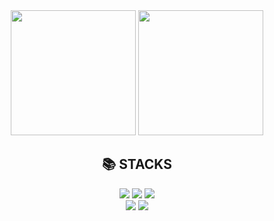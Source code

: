 <div align="center"> 
  <img height="200px" src="https://github-readme-stats.vercel.app/api?username=minkkp&show_icons=true&theme=radical"> 
  <img height="200px" src="https://github-readme-stats.vercel.app/api/top-langs/?username=minkkp&layout=compact"> 

</div>



<div align="center"> 
  <div><h2>📚 STACKS</h2></div>
  <img src="https://img.shields.io/badge/python-3776AB?style=for-the-badge&logo=python&logoColor=white"> 
  <img src="https://img.shields.io/badge/java-007396?style=for-the-badge&logo=java&logoColor=white"> 
  <img src="https://img.shields.io/badge/html5-E34F26?style=for-the-badge&logo=html5&logoColor=white"> 
  <br>
  <img src="https://img.shields.io/badge/django-092E20?style=for-the-badge&logo=django&logoColor=white">
  <img src="https://img.shields.io/badge/spring-6DB33F?style=for-the-badge&logo=spring&logoColor=white">
  <br>
</div>




